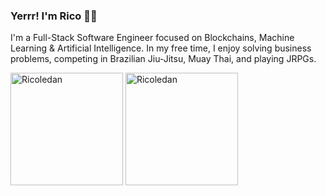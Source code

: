 ### Yerrr! I'm Rico 👋🏾

I'm a Full-Stack Software Engineer focused on Blockchains, Machine Learning & Artificial Intelligence. In my free time, I enjoy solving business problems, competing in Brazilian Jiu-Jitsu, Muay Thai, and playing JRPGs.

<div>
  <img height="180em" src="https://github-readme-stats.vercel.app/api?username=ricoledan&theme=dark&show_icons=true" alt="Ricoledan" />
  <img height="180em" src="https://github-readme-stats.vercel.app/api/top-langs/?username=ricoledan&theme=dark&layout=compact&show_icons=true&langs_count=8" alt="Ricoledan" />
</div>
